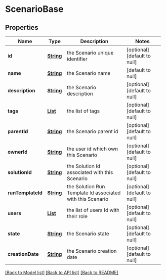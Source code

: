 # ScenarioBase
## Properties

Name | Type | Description | Notes
------------ | ------------- | ------------- | -------------
**id** | [**String**](string.md) | the Scenario unique identifier | [optional] [default to null]
**name** | [**String**](string.md) | the Scenario name | [default to null]
**description** | [**String**](string.md) | the Scenario description | [optional] [default to null]
**tags** | [**List**](string.md) | the list of tags | [optional] [default to null]
**parentId** | [**String**](string.md) | the Scenario parent id | [optional] [default to null]
**ownerId** | [**String**](string.md) | the user id which own this Scenario | [optional] [default to null]
**solutionId** | [**String**](string.md) | the Solution Id associated with this Scenario | [optional] [default to null]
**runTemplateId** | [**String**](string.md) | the Solution Run Template Id associated with this Scenario | [optional] [default to null]
**users** | [**List**](ScenarioUser.md) | the list of users Id with their role | [optional] [default to null]
**state** | [**String**](string.md) | the Scenario state | [optional] [default to null]
**creationDate** | [**String**](string.md) | the Scenario creation date | [optional] [default to null]

[[Back to Model list]](../README.md#documentation-for-models) [[Back to API list]](../README.md#documentation-for-api-endpoints) [[Back to README]](../README.md)

